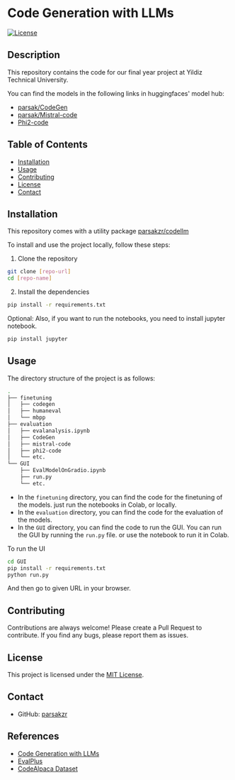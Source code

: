 # Code Generation with LLMs

[![License](https://img.shields.io/badge/license-MIT-blue.svg)](LICENSE)

## Description

This repository contains the code for our final year project at Yildiz Technical University.

You can find the models in the following links in huggingfaces' model hub:

- [parsak/CodeGen](https://huggingface.co/parsak/codegen-350M-mono-lora-instruction)
- [parsak/Mistral-code](https://huggingface.co/parsak/mistral-code-7b-instruct)
- [Phi2-code](https://huggingface.co/parsak/phi-2-code-instruct)

## Table of Contents

- [Installation](#installation)
- [Usage](#usage)
- [Contributing](#contributing)
- [License](#license)
- [Contact](#contact)

## Installation

This repository comes with a utility package [parsakzr/codellm](https://github.com/parsakzr/codellm)

To install and use the project locally, follow these steps:

1. Clone the repository

```bash
git clone [repo-url]
cd [repo-name]
```

2. Install the dependencies

```bash
pip install -r requirements.txt
```

Optional: Also, if you want to run the notebooks, you need to install jupyter notebook.

```bash
pip install jupyter
```

## Usage

The directory structure of the project is as follows:

```bash
.
├── finetuning
│   ├── codegen
│   ├── humaneval
│   └── mbpp
├── evaluation
│   ├── evalanalysis.ipynb
│   ├── CodeGen
│   ├── mistral-code
│   ├── phi2-code
│   └── etc.
└── GUI
    ├── EvalModelOnGradio.ipynb
    ├── run.py
    └── etc.
```

- In the `finetuning` directory, you can find the code for the finetuning of the models. just run the notebooks in Colab, or locally.
- In the `evaluation` directory, you can find the code for the evaluation of the models.
- In the `GUI` directory, you can find the code to run the GUI. You can run the GUI by running the `run.py` file. or use the notebook to run it in Colab.

To run the UI

```bash
cd GUI
pip install -r requirements.txt
python run.py
```

And then go to given URL in your browser.

## Contributing

Contributions are always welcome! Please create a Pull Request to contribute. If you find any bugs, please report them as issues.

## License

This project is licensed under the [MIT License](LICENSE).

## Contact

- GitHub: [parsakzr](https://github.com/parsakzr)

## References

- [Code Generation with LLMs](#)
- [EvalPlus](https://github.com/evalplus/evalplus)
- [CodeAlpaca Dataset](https://github.com/sahil280114/codealpaca)
